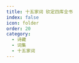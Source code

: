 ```yaml
---
title: 十五家词 钦定四库全书
index: false
icon: folder
order: 20
category:
  - 诗藏
  - 词集
  - 十五家词
---
```


<AutoCatalog  />
